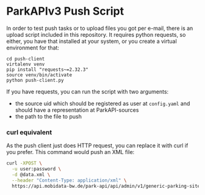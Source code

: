 # ParkAPIv3 Push Script

In order to test push tasks or to upload files you got per e-mail, there is an upload script included in this
repository. It requires python requests, so either, you have that installed at your system, or you create a virtual
environment for that:

```
cd push-client
virtalenv venv
pip install "requests~=2.32.3"
source venv/bin/activate
python push-client.py
```

If you have requests, you can run the script with two arguments:
- the source uid which should be registered as user at `config.yaml` and should have a representation at ParkAPI-sources
- the path to the file to push


### curl equivalent

As the push client just does HTTP request, you can replace it with curl if you prefer. This command would push an XML
file:

```bash
curl -XPOST \
  -u user:password \
  -d @data.xml \
  --header "Content-Type: application/xml" \
  https://api.mobidata-bw.de/park-api/api/admin/v1/generic-parking-sites/xml
```
